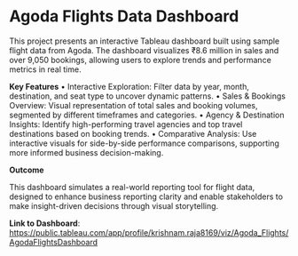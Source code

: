 # Agoda Flights Data Dashboard

This project presents an interactive Tableau dashboard built using sample flight data from Agoda. The dashboard visualizes ₹8.6 million in sales and over 9,050 bookings, allowing users to explore trends and performance metrics in real time.

**Key Features** 
	•	Interactive Exploration: Filter data by year, month, destination, and seat type to uncover dynamic patterns.
	•	Sales & Bookings Overview: Visual representation of total sales and booking volumes, segmented by different timeframes and categories.
	•	Agency & Destination Insights: Identify high-performing travel agencies and top travel destinations based on booking trends.
	•	Comparative Analysis: Use interactive visuals for side-by-side performance comparisons, supporting more informed business decision-making.

**Outcome**

This dashboard simulates a real-world reporting tool for flight data, designed to enhance business reporting clarity and enable stakeholders to make insight-driven decisions through visual storytelling.

**Link to Dashboard**: https://public.tableau.com/app/profile/krishnam.raja8169/viz/Agoda_Flights/AgodaFlightsDashboard

